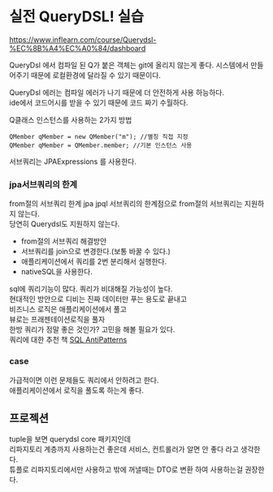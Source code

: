 # 실전 QueryDSL! 실습

https://www.inflearn.com/course/Querydsl-%EC%8B%A4%EC%A0%84/dashboard

QueryDsl 에서 컴파일 된 Q가 붙은 객체는 git에 올리지 않는게 좋다.
시스템에서 만들어주기 때문에 로컬환경에 달라질 수 있기 때문이다.

QueryDsl 에러는 컴파일 에러가 나기 때문에 더 안전하게 사용 하능하다.   
ide에서 코드어시를 받을 수 있기 때문에 코드 짜기 수월하다.

Q클래스 인스턴스를 사용하는 2가지 방법
```
QMember qMember = new QMember("m"); //별칭 직접 지정
QMember qMember = QMember.member; //기본 인스턴스 사용
```

서브쿼리는 JPAExpressions 를 사용한다.

### jpa서브쿼리의 한계
from절의 서브쿼리 한계
jpa jpql 서브쿼리의 한계점으로 from절의 서브쿼리는 지원하지 않는다.   
당연히 Querydsl도 지원하지 않는다.      
* from절의 서브쿼리 해결방안
* 서브쿼리를 join으로 변경한다.(보통 바꿀 수 있다.)
* 애플리케이션에서 쿼리를 2번 분리해서 실행한다.
* nativeSQL을 사용한다.

sql에 쿼리기능이 많다. 쿼리가 비대해질 가능성이 높다.   
현대적인 방안으로 디비는 진짜 데이터만 푸는 용도로 끝내고   
비즈니스 로직은 애플리케이션에서 풀고   
뷰로는 프래젠테이션로직을 풀자   
한방 쿼리가 정말 좋은 것인가? 고민을 해볼 필요가 있다.      
쿼리에 대한 추천 책 [SQL AntiPatterns](https://www.aladin.co.kr/shop/wproduct.aspx?ItemId=12086993#)

### case
가급적이면 이런 문제들도 쿼리에서 안하려고 한다.   
애플리케이션에서 로직을 풀도록 하는게 좋다.

## 프로젝션
tuple을 보면 querydsl core 패키지인데   
리파지토리 계층까지 사용하는건 좋은데 서비스, 컨트롤러가 알면 안 좋다 라고 생각한다.   
튜플로 리파지토리에서만 사용하고 밖에 꺼낼때는 DTO로  변환 하여 사용하는걸 권장한다.

